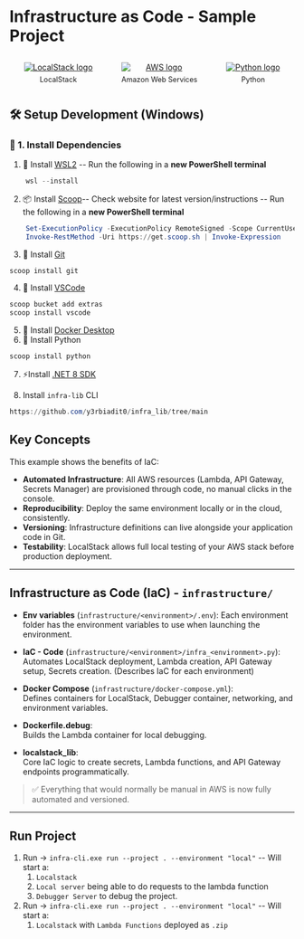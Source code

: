 # Infrastructure as Code - Sample Project 

<!-- Three logos row: LocalStack, AWS, Python -->
<div style="display: flex; justify-content: space-around; align-items: center; flex-wrap: wrap; margin: 20px 0;">

  <div style="text-align: center; margin: 10px;">
    <a href="https://github.com/localstack/localstack" target="_blank" rel="noopener noreferrer">
      <img src="https://djeqr6to3dedg.cloudfront.net/repo-logos/localstack/localstack/live/logo-1719665111272.png"
           alt="LocalStack logo"
           style="max-width: 160px; height: auto; display: block; margin: 0 auto;" />
    </a>
    <div style="font-size: 0.9em; margin-top: 6px;">LocalStack</div>
  </div>

  <div style="text-align: center; margin: 10px;">
    <a href="https://aws.amazon.com/" target="_blank" rel="noopener noreferrer">
      <img src="https://upload.wikimedia.org/wikipedia/commons/9/93/Amazon_Web_Services_Logo.svg"
           alt="AWS logo"
           style="max-width: 160px; height: auto; display: block; margin: 0 auto;" />
    </a>
    <div style="font-size: 0.9em; margin-top: 6px;">Amazon Web Services</div>
  </div>

  <div style="text-align: center; margin: 10px;">
    <a href="https://www.python.org/" target="_blank" rel="noopener noreferrer">
      <img src="https://upload.wikimedia.org/wikipedia/commons/c/c3/Python-logo-notext.svg"
           alt="Python logo"
           style="max-width: 160px; height: auto; display: block; margin: 0 auto;" />
    </a>
    <div style="font-size: 0.9em; margin-top: 6px;">Python</div>
  </div>

</div>


## 🛠️ Setup Development (Windows)

### 🔧 1. Install Dependencies
1. 🐧 Install [WSL2](https://learn.microsoft.com/en-us/windows/wsl/install) --  Run the following in a **new PowerShell terminal**
```powershell
    wsl --install
```
2. 📦 Install [Scoop](https://scoop.sh/)-- Check website for latest version/instructions --  Run the following in a **new PowerShell terminal**
```powershell
    Set-ExecutionPolicy -ExecutionPolicy RemoteSigned -Scope CurrentUser
    Invoke-RestMethod -Uri https://get.scoop.sh | Invoke-Expression
```
3. 🌱 Install [Git](https://git-scm.com/downloads/win)
```powershell
scoop install git
```
4. 📝 Install [VSCode](https://code.visualstudio.com/docs/?dv=win64user)
```powershell
scoop bucket add extras
scoop install vscode
```
5. 🐳 Install [Docker Desktop](https://docs.docker.com/desktop/setup/install/windows-install/)
6. 🐍 Install Python
```powershell
scoop install python
```
7. ⚡Install [.NET 8 SDK](https://dotnet.microsoft.com/en-us/download/dotnet/thank-you/sdk-8.0.414-windows-x64-installer)

8. Install `infra-lib` CLI
```powershell
https://github.com/y3rbiadit0/infra_lib/tree/main
```

## Key Concepts

This example shows the benefits of IaC:

- **Automated Infrastructure**: All AWS resources (Lambda, API Gateway, Secrets Manager) are provisioned through code, no manual clicks in the console.
- **Reproducibility**: Deploy the same environment locally or in the cloud, consistently.
- **Versioning**: Infrastructure definitions can live alongside your application code in Git.
- **Testability**: LocalStack allows full local testing of your AWS stack before production deployment.

---

## Infrastructure as Code (IaC) - `infrastructure/`
- **Env variables** (`infrastructure/<environment>/.env`):
  Each environment folder has the environment variables to use when launching the environment.  

- **IaC - Code** (`infrastructure/<environment>/infra_<environment>.py`):  
  Automates LocalStack deployment, Lambda creation, API Gateway setup, Secrets creation. (Describes IaC for each environment)
  
- **Docker Compose** (`infrastructure/docker-compose.yml`):  
  Defines containers for LocalStack, Debugger container, networking, and environment variables.

- **Dockerfile.debug**:  
  Builds the Lambda container for local debugging.

- **localstack_lib**:  
  Core IaC logic to create secrets, Lambda functions, and API Gateway endpoints programmatically.

> ✅ Everything that would normally be manual in AWS is now fully automated and versioned.

---

## Run Project

1. Run -> `infra-cli.exe run --project . --environment "local"` -- Will start a:
   1. `Localstack`
   2. `Local server` being able to do requests to the lambda function
   3. `Debugger Server` to debug the project.
3. Run -> `infra-cli.exe run --project . --environment "local"` -- Will start a:
   1. `Localstack` with `Lambda Functions` deployed as `.zip`

